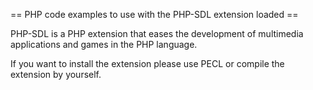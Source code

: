 
== PHP code examples to use with the PHP-SDL extension loaded ==

PHP-SDL is a PHP extension that eases the development of multimedia applications and games in the PHP language.

If you want to install the extension please use PECL or compile the extension by yourself.

